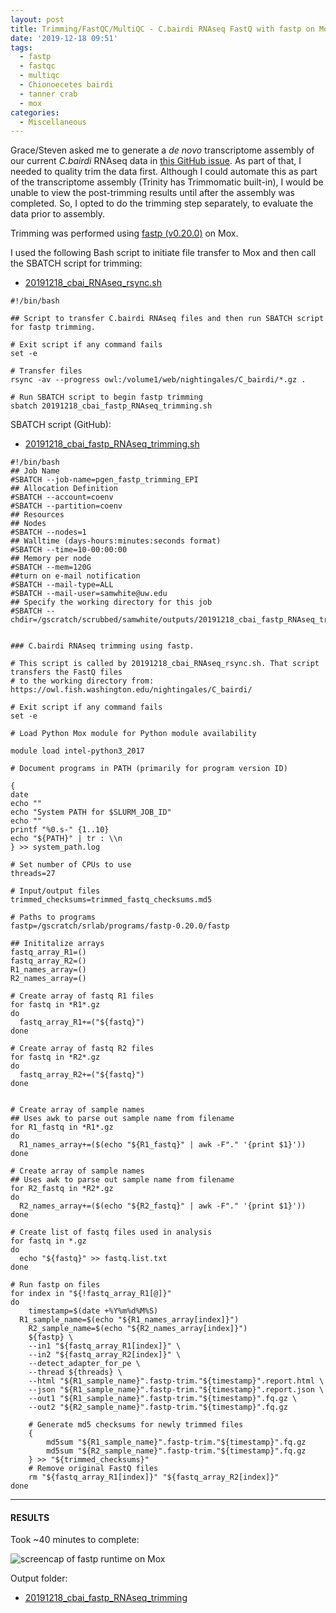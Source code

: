 ```yaml
---
layout: post
title: Trimming/FastQC/MultiQC - C.bairdi RNAseq FastQ with fastp on Mox
date: '2019-12-18 09:51'
tags:
  - fastp
  - fastqc
  - multiqc
  - Chionoecetes bairdi
  - tanner crab
  - mox
categories:
  - Miscellaneous
---
```

Grace/Steven asked me to generate a _de novo_ transcriptome assembly of our current _C.bairdi_ RNAseq data in [this GitHub issue](https://github.com/RobertsLab/resources/issues/808). As part of that, I needed to quality trim the data first. Although I could automate this as part of the transcriptome assembly (Trinity has Trimmomatic built-in), I would be unable to view the post-trimming results until after the assembly was completed. So, I opted to do the trimming step separately, to evaluate the data prior to assembly.

Trimming was performed using [fastp (v0.20.0)](https://github.com/OpenGene/fastp) on Mox.

I used the following Bash script to initiate file transfer to Mox and then call the SBATCH script for trimming:


- [20191218_cbai_RNAseq_rsync.sh](https://gannet.fish.washington.edu/Atumefaciens/20191218_cbai_fastp_RNAseq_trimming/20191218_cbai_RNAseq_rsync.sh)

```shell
#!/bin/bash

## Script to transfer C.bairdi RNAseq files and then run SBATCH script for fastp trimming.

# Exit script if any command fails
set -e

# Transfer files
rsync -av --progress owl:/volume1/web/nightingales/C_bairdi/*.gz .

# Run SBATCH script to begin fastp trimming
sbatch 20191218_cbai_fastp_RNAseq_trimming.sh

```


SBATCH script (GitHub):

- [20191218_cbai_fastp_RNAseq_trimming.sh](https://github.com/RobertsLab/sams-notebook/blob/master/sbatch_scripts/20191218_cbai_fastp_RNAseq_trimming.sh)

```shell
#!/bin/bash
## Job Name
#SBATCH --job-name=pgen_fastp_trimming_EPI
## Allocation Definition
#SBATCH --account=coenv
#SBATCH --partition=coenv
## Resources
## Nodes
#SBATCH --nodes=1
## Walltime (days-hours:minutes:seconds format)
#SBATCH --time=10-00:00:00
## Memory per node
#SBATCH --mem=120G
##turn on e-mail notification
#SBATCH --mail-type=ALL
#SBATCH --mail-user=samwhite@uw.edu
## Specify the working directory for this job
#SBATCH --chdir=/gscratch/scrubbed/samwhite/outputs/20191218_cbai_fastp_RNAseq_trimming


### C.bairdi RNAseq trimming using fastp.

# This script is called by 20191218_cbai_RNAseq_rsync.sh. That script transfers the FastQ files
# to the working directory from: https://owl.fish.washington.edu/nightingales/C_bairdi/

# Exit script if any command fails
set -e

# Load Python Mox module for Python module availability

module load intel-python3_2017

# Document programs in PATH (primarily for program version ID)

{
date
echo ""
echo "System PATH for $SLURM_JOB_ID"
echo ""
printf "%0.s-" {1..10}
echo "${PATH}" | tr : \\n
} >> system_path.log

# Set number of CPUs to use
threads=27

# Input/output files
trimmed_checksums=trimmed_fastq_checksums.md5

# Paths to programs
fastp=/gscratch/srlab/programs/fastp-0.20.0/fastp

## Inititalize arrays
fastq_array_R1=()
fastq_array_R2=()
R1_names_array=()
R2_names_array=()

# Create array of fastq R1 files
for fastq in *R1*.gz
do
  fastq_array_R1+=("${fastq}")
done

# Create array of fastq R2 files
for fastq in *R2*.gz
do
  fastq_array_R2+=("${fastq}")
done


# Create array of sample names
## Uses awk to parse out sample name from filename
for R1_fastq in *R1*.gz
do
  R1_names_array+=($(echo "${R1_fastq}" | awk -F"." '{print $1}'))
done

# Create array of sample names
## Uses awk to parse out sample name from filename
for R2_fastq in *R2*.gz
do
  R2_names_array+=($(echo "${R2_fastq}" | awk -F"." '{print $1}'))
done

# Create list of fastq files used in analysis
for fastq in *.gz
do
  echo "${fastq}" >> fastq.list.txt
done

# Run fastp on files
for index in "${!fastq_array_R1[@]}"
do
	timestamp=$(date +%Y%m%d%M%S)
  R1_sample_name=$(echo "${R1_names_array[index]}")
	R2_sample_name=$(echo "${R2_names_array[index]}")
	${fastp} \
	--in1 "${fastq_array_R1[index]}" \
	--in2 "${fastq_array_R2[index]}" \
	--detect_adapter_for_pe \
	--thread ${threads} \
	--html "${R1_sample_name}".fastp-trim."${timestamp}".report.html \
	--json "${R1_sample_name}".fastp-trim."${timestamp}".report.json \
	--out1 "${R1_sample_name}".fastp-trim."${timestamp}".fq.gz \
	--out2 "${R2_sample_name}".fastp-trim."${timestamp}".fq.gz

	# Generate md5 checksums for newly trimmed files
	{
		md5sum "${R1_sample_name}".fastp-trim."${timestamp}".fq.gz
		md5sum "${R2_sample_name}".fastp-trim."${timestamp}".fq.gz
	} >> "${trimmed_checksums}"
	# Remove original FastQ files
	rm "${fastq_array_R1[index]}" "${fastq_array_R2[index]}"
done
```


---

#### RESULTS

Took ~40 minutes to complete:

![screencap of fastp runtime on Mox](https://github.com/RobertsLab/sams-notebook/blob/master/images/screencaps/20191218_cbai_fastp_RNAseq_trimming_runtime.png?raw=true)

Output folder:

- [20191218_cbai_fastp_RNAseq_trimming](https://gannet.fish.washington.edu/Atumefaciens/20191218_cbai_fastp_RNAseq_trimming)
